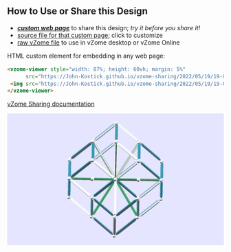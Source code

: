 
## How to Use or Share this Design

 - [***custom web page***][post] to share this design; *try it before you share it!*
 - [source file for that custom page][source]; click to customize
 - [raw vZome file][raw] to use in vZome desktop or vZome Online
 
 HTML custom element for embedding in any web page:
 ```html
<vzome-viewer style="width: 87%; height: 60vh; margin: 5%"
       src="https://John-Kostick.github.io/vzome-sharing/2022/05/19/19-01-23-Polar-Triacon-single/Polar-Triacon-single.vZome" >
  <img src="https://John-Kostick.github.io/vzome-sharing/2022/05/19/19-01-23-Polar-Triacon-single/Polar-Triacon-single.png" />
</vzome-viewer>
 ```

[vZome Sharing documentation](https://vzome.github.io/vzome/sharing.html#how-it-works)

![Image](<Polar-Triacon-single.png>)


[post]: <https://John-Kostick.github.io/vzome-sharing/2022/05/19/Polar-Triacon-single-19-01-23.html>
[source]: <https://github.com/John-Kostick/vzome-sharing/edit/main/_posts/2022-05-19-Polar-Triacon-single-19-01-23.md>
[raw]: <https://raw.githubusercontent.com/John-Kostick/vzome-sharing/main/2022/05/19/19-01-23-Polar-Triacon-single/Polar-Triacon-single.vZome>